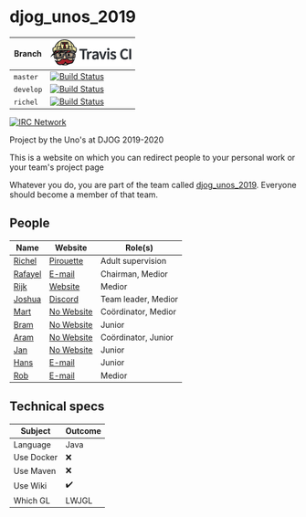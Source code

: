 # djog_unos_2019

Branch   |[![Travis CI logo](doc/TravisCI.png)](https://travis-ci.org)                                                             
---------|--------------------------------------------------------------------------------------------------------------------------
`master` |[![Build Status](https://travis-ci.org/djog/djog_unos_2019.svg?branch=master)](https://travis-ci.org/djog/djog_unos_2019)
`develop`|[![Build Status](https://travis-ci.org/djog/djog_unos_2019.svg?branch=develop)](https://travis-ci.org/djog/djog_unos_2019)
`richel` |[![Build Status](https://travis-ci.org/djog/djog_unos_2019.svg?branch=richel)](https://travis-ci.org/djog/djog_unos_2019)

[![IRC Network](https://img.shields.io/badge/irc-%23djog_unos_2019-blue.svg "IRC Freenode")](https://webchat.freenode.net/?channels=djog_unos_2019)

Project by the Uno's at DJOG 2019-2020 

This is a website on which you can redirect people to your personal work or your team's project page

Whatever you do, you are part of the
team called [djog_unos_2019](https://github.com/orgs/djog/teams/djog_unos_2019).
Everyone should become a member of that team.

## People

Name|Website|Role(s)
----|-----|----
[Richel](https://github.com/richelbilderbeek) | [Pirouette](https://github.com/richelbilderbeek/pirouette)|Adult supervision
[Rafayel](https://github.com/RafayelGardishyan) | [E-mail](mailto:rgardishyan@gmail.com)|Chairman, Medior
[Rijk](https://github.com/Rijk-van-Putten) | [Website](https://rijkvanputten.000webhostapp.com/)|Medior
[Joshua](https://github.com/joshua260403) | [Discord](https://discord.gg/yrt5egv)|Team leader, Medior
[Mart](https://github.com/martje127) | [No Website](https://www.youtube.com/watch?v=dQw4w9WgXcQ)|Coördinator, Medior
[Bram](https://github.com/kombossen) | [No Website](https://www.youtube.com/watch?v=CH1XGdu-hzQ)|Junior
[Aram](https://github.com/AramPetiet) |[No Website](https://youtu.be/v2Qy4NjhXwI?t=105)|Coördinator, Junior
[Jan](https://github.com/janderkkotlarski) | [No Website](https://www.youtube.com/watch?v=5bfCyrGid00)| Junior
[Hans](https://github.com/Hans-Bouwman) | [E-mail](mailto:hans.bouwman@protonmail.com)|Junior
[Rob](https://github.com/robkruger) | [E-mail](mailto:robkruger9@gmail.com)|Medior

## Technical specs

|Subject    | Outcome|
|-----------|------------|
|Language   | Java |
|Use Docker | :x: |
|Use Maven  | :x: |
|Use Wiki   | :heavy_check_mark: |
|Which GL   | LWJGL |
